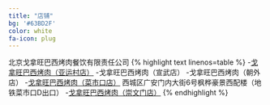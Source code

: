```yaml
---
title: "店铺"
bg: '#63BD2F'
color: white
fa-icon: plug
---
```


北京戈拿旺巴西烤肉餐饮有限责任公司
{% highlight text linenos=table %}
-[戈拿旺巴西烤肉（亚运村店）](https://www.meituan.com/meishi/40540606/)
-戈拿旺巴西烤肉（宣武店）
-戈拿旺巴西烤肉（朝外店）
-[戈拿旺巴西烤肉（菜市口店）](https://www.meituan.com/meishi/266404/) 西城区广安门内大街6号枫桦豪景西配楼（地铁菜市口D出口）
-[戈拿旺巴西烤肉（崇文门店）](https://www.meituan.com/meishi/349466/)
{% endhighlight %}
 
